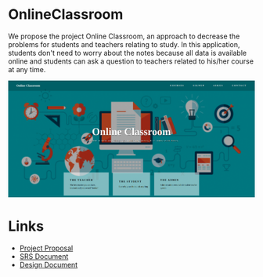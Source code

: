 # OnlineClassroom

We propose the project Online Classroom, an approach to decrease the problems for
students and teachers relating to study. In this application, students don't need to worry
about the notes because all data is available online and students can ask a question to
teachers related to his/her course at any time.

![Classroom](classroom.png)

# Links

- [Project Proposal](Project%20Proposal.pdf)
- [SRS Document](SRS.pdf)
- [Design Document](Design%20Document.pdf)

